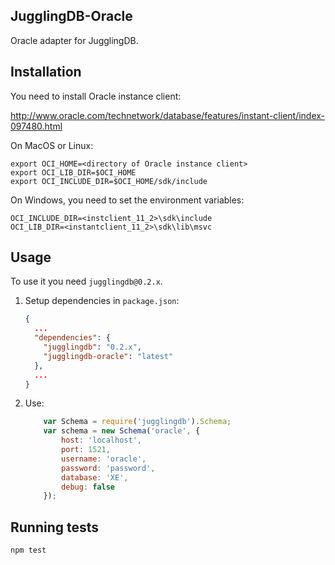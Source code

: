 ## JugglingDB-Oracle 

Oracle adapter for JugglingDB.

## Installation

You need to install Oracle instance client:

http://www.oracle.com/technetwork/database/features/instant-client/index-097480.html

On MacOS or Linux:

    export OCI_HOME=<directory of Oracle instance client>
    export OCI_LIB_DIR=$OCI_HOME
    export OCI_INCLUDE_DIR=$OCI_HOME/sdk/include

On Windows, you need to set the environment variables:

    OCI_INCLUDE_DIR=<instclient_11_2>\sdk\include
    OCI_LIB_DIR=<instantclient_11_2>\sdk\lib\msvc

## Usage

To use it you need `jugglingdb@0.2.x`.

1. Setup dependencies in `package.json`:

    ```json
    {
      ...
      "dependencies": {
        "jugglingdb": "0.2.x",
        "jugglingdb-oracle": "latest"
      },
      ...
    }
    ```

2. Use:

    ```javascript
        var Schema = require('jugglingdb').Schema;
        var schema = new Schema('oracle', {
            host: 'localhost',
            port: 1521,
            username: 'oracle',
            password: 'password',
            database: 'XE',
            debug: false
        });
    ```

## Running tests

    npm test


